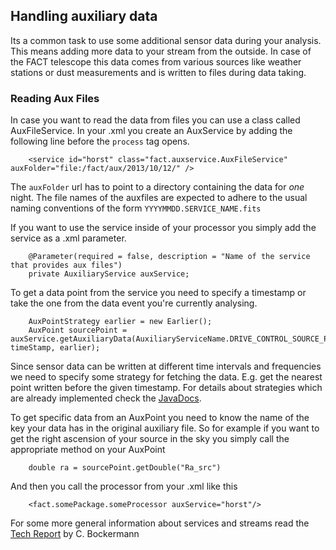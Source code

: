 ## Handling auxiliary data

Its a common task to use some additional sensor data during your analysis. This means adding more data to your
stream from the outside. In case of the FACT telescope this data comes from various sources like weather stations or
dust measurements and is written to files during data taking. 

### Reading Aux Files 

In case you want to read the data from files you can use a class called AuxFileService.
In your .xml you create an AuxService by adding the following line before the `process` tag opens.


        <service id="horst" class="fact.auxservice.AuxFileService" auxFolder="file:/fact/aux/2013/10/12/" />


The `auxFolder` url has to point to a directory containing the data for *one* night.
The file names of the auxfiles are expected to adhere to the usual naming conventions of the form `YYYYMMDD.SERVICE_NAME.fits`

If you want to use the service inside of your processor you simply add the service as a .xml parameter.

        @Parameter(required = false, description = "Name of the service that provides aux files")
        private AuxiliaryService auxService;

To get a data point from the service you need to specify a timestamp or take the one from the data event you're currently
analysing.

        AuxPointStrategy earlier = new Earlier();
        AuxPoint sourcePoint = auxService.getAuxiliaryData(AuxiliaryServiceName.DRIVE_CONTROL_SOURCE_POSITION, timeStamp, earlier);

Since sensor data can be written at different time intervals and frequencies we need to specify some strategy
for fetching the data. E.g. get the nearest point written before the given timestamp. For details about strategies which are already
implemented check the [JavaDocs](apidocs/index.html).

To get specific data from an AuxPoint you need to know the name of the key your data has in the original auxiliary file.
So for example if you want to get the right ascension of your source in the sky you simply call the appropriate method
on your AuxPoint

        double ra = sourcePoint.getDouble("Ra_src")

And then you call the processor from your .xml like this

        <fact.somePackage.someProcessor auxService="horst"/>


For some more general information about services and streams read the [Tech Report](./ressources.html) by C. Bockermann
